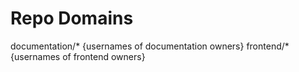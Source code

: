 # Repo Domains
<!-- TODO: List out the various domains of the project or teams of owners for that domain (e.g. Frontend, Backend, Documentation)-->
documentation/* {usernames of documentation owners}
frontend/* {usernames of frontend owners}